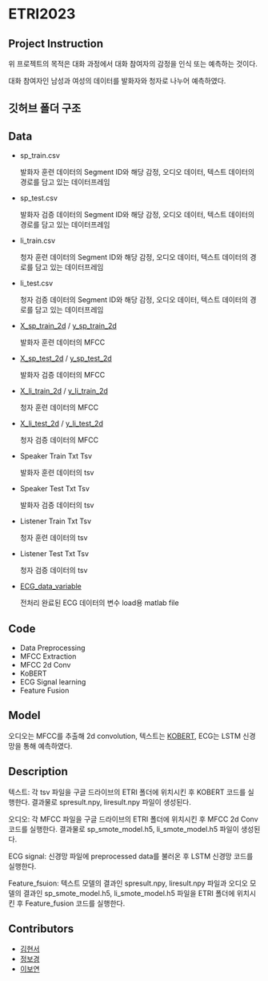 # ETRI2023
## Project Instruction

위 프로젝트의 목적은 대화 과정에서 대화 참여자의 감정을 인식 또는 예측하는 것이다.

대화 참여자인 남성과 여성의 데이터를 발화자와 청자로 나누어 예측하였다.

## 깃허브 폴더 구조

## Data

- sp_train.csv

  발화자 훈련 데이터의 Segment ID와 해당 감정, 오디오 데이터, 텍스트 데이터의 경로를 담고 있는 데이터프레임
- sp_test.csv

  발화자 검증 데이터의 Segment ID와 해당 감정, 오디오 데이터, 텍스트 데이터의 경로를 담고 있는 데이터프레임
- li_train.csv

  청자 훈련 데이터의 Segment ID와 해당 감정, 오디오 데이터, 텍스트 데이터의 경로를 담고 있는 데이터프레임
- li_test.csv

  청자 검증 데이터의 Segment ID와 해당 감정, 오디오 데이터, 텍스트 데이터의 경로를 담고 있는 데이터프레임
- [X_sp_train_2d](https://drive.google.com/file/d/1BmVHlA7FUHJWMGslFHcO5GQZug_E8MI5/view?usp=sharing) / [y_sp_train_2d](https://drive.google.com/file/d/1l_TM-lfWh6gSknoDkuutwZYc0dB1cQ5O/view?usp=sharing)

  발화자 훈련 데이터의 MFCC
- [X_sp_test_2d](https://drive.google.com/file/d/1z-N1nfdrGUlWHe3GMR2-_iZT5RiXi-Xa/view?usp=sharing) / [y_sp_test_2d](https://drive.google.com/file/d/1FJqhtIgUXTPJeg336rll0J1vo7ijkqhQ/view?usp=sharing)

  발화자 검증 데이터의 MFCC
- [X_li_train_2d](https://drive.google.com/file/d/1gY2ToETIcHJukj1zybb2byGYysfm5o8o/view?usp=sharing) / [y_li_train_2d](https://drive.google.com/file/d/1_vwx-tiwkrzDEhsqYOuuxe_-aWi_TzZZ/view?usp=sharing)

  청자 훈련 데이터의 MFCC
- [X_li_test_2d](https://drive.google.com/file/d/1Zdyk1zN1Wix9IPY6k39lGqgBy_6Y7CuT/view?usp=sharing) / [y_li_test_2d](https://drive.google.com/file/d/1mGj7VNGlooSBzhYd7PJBX4ONitQ99pes/view?usp=sharing)

  청자 검증 데이터의 MFCC
- Speaker Train Txt Tsv

  발화자 훈련 데이터의 tsv
- Speaker Test Txt Tsv

  발화자 검증 데이터의 tsv
- Listener Train Txt Tsv

  청자 훈련 데이터의 tsv
- Listener Test Txt Tsv

  청자 검증 데이터의 tsv
 
- [ECG_data_variable](https://drive.google.com/file/d/1N56g1Gc4zZmgVX8ja9UzhHmrxxglBekD/view?usp=sharing)

  전처리 완료된 ECG 데이터의 변수 load용 matlab file


## Code

- Data Preprocessing
- MFCC Extraction
- MFCC 2d Conv
- KoBERT
- ECG Signal learning
- Feature Fusion

## Model

오디오는 MFCC를 추출해 2d convolution, 텍스트는 [KOBERT](https://github.com/SKTBrain/KoBERT), ECG는 LSTM 신경망을 통해 예측하였다.

## Description

텍스트: 각 tsv 파일을 구글 드라이브의 ETRI 폴더에 위치시킨 후 KOBERT 코드를 실행한다. 결과물로 spresult.npy, liresult.npy 파일이 생성된다.

오디오: 각 MFCC 파일을 구글 드라이브의 ETRI 폴더에 위치시킨 후 MFCC 2d Conv 코드를 실행한다. 결과물로 sp_smote_model.h5, li_smote_model.h5 파일이 생성된다.

ECG signal: 신경망 파일에 preprocessed data를 불러온 후 LSTM 신경망 코드를 실행한다. 

Feature_fsuion: 텍스트 모델의 결과인 spresult.npy, liresult.npy 파일과 오디오 모델의 결과인 sp_smote_model.h5, li_smote_model.h5 파일을 ETRI 폴더에 위치시킨 후 Feature_fusion 코드를 실행한다.

## Contributors

- [김현서](https://github.com/Hiseoi)
- [정보경](https://github.com/martian0915)
- [이보연](https://github.com/JumpingDragon)
